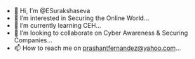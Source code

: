 - 👋 Hi, I’m @ESurakshaseva
- 👀 I’m interested in Securing the Online World...
- 🌱 I’m currently learning CEH...
- 💞️ I’m looking to collaborate on Cyber Awareness & Securing Companies...
- 📫 How to reach me on prashantfernandez@yahoo.com...

<!---
ESurakshaseva/ESurakshaseva is a ✨ special ✨ repository because its `README.md` (this file) appears on your GitHub profile.
You can click the Preview link to take a look at your changes.
--->
